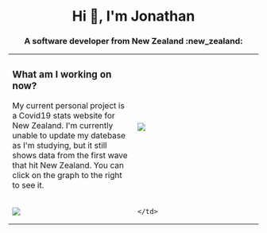 <h1 align="center">Hi 👋, I'm Jonathan</h1>
<h3 align="center">A software developer from New Zealand :new_zealand: </h3>

<table width=100%>
  <tr>
    <td width=50%>
      <h3>What am I working on now?</h3>
      <p> My current personal project is a Covid19 stats website for New Zealand. I'm currently unable to update my datebase as I'm studying, but it still shows data from the first wave that hit New Zealand. You can click on the graph to the right to see it.</p>
    </td> 
    <td width=50%>
      <a href="https://rabadunk.github.io/COVID19/">
      <img src="https://c19-widget.vercel.app/" link/>
      </a>
    </td>   
  </tr>
  
  <tr>
    <td>
    <img src="https://spotify-silk.vercel.app/api/spotify-playing" />
    </td>
    <td>
     
    </td>
  </tr>
  
</table>

